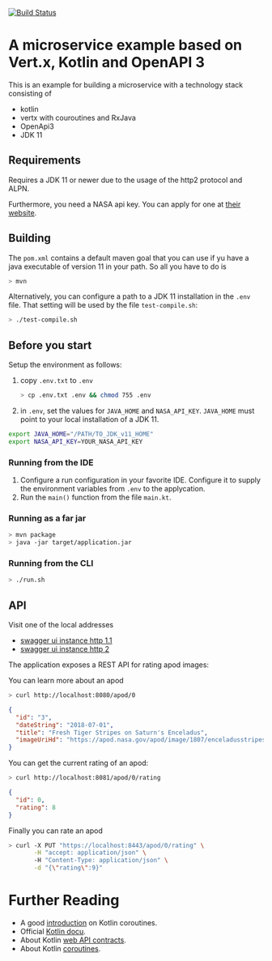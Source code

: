 [![Build Status](https://travis-ci.org/holisticon/vertx-kotlin-example.svg?branch=master)](https://travis-ci.org/holisticon/vertx-kotlin-example)

# A microservice example based on Vert.x, Kotlin and OpenAPI 3 

This is an example for building a microservice with a technology stack consisting of
* kotlin
* vertx with couroutines and RxJava
* OpenApi3
* JDK 11

## Requirements

Requires a JDK 11 or newer due to the usage of the http2 protocol and ALPN.

Furthermore, you need a NASA api key. You can apply for one at [their website](https://api.nasa.gov/index.html#apply-for-an-api-key).

## Building

The `pom.xml` contains a default maven goal that you can use if yu have a 
java executable of version 11 in your path. So all you have to do is

```bash
> mvn 
```

Alternatively, you can configure a path to a JDK 11 installation in the `.env` file. That setting will be used by
the file `test-compile.sh`:

```bash
> ./test-compile.sh 
```

## Before you start

Setup the environment as follows:
1. copy `.env.txt` to `.env`
   ```bash
   > cp .env.txt .env && chmod 755 .env
   ```
1. in `.env`, set the values for `JAVA_HOME` and `NASA_API_KEY`. `JAVA_HOME` must point to your local installation of a JDK 11.
```bash
export JAVA_HOME="/PATH/TO_JDK_v11_HOME"
export NASA_API_KEY=YOUR_NASA_API_KEY
```

### Running from the IDE

1. Configure a run configuration in your favorite IDE. Configure it to supply the environment 
variables from `.env` to the applycation.
1. Run the `main()` function from the file `main.kt`.

### Running as a far jar

```bash
> mvn package
> java -jar target/application.jar
```

### Running from the CLI


```bash
> ./run.sh
```

## API

Visit one of the local addresses
- [swagger ui instance http 1.1](http://localhost:8081/ui/index.html)
- [swagger ui instance http 2](https://localhost:8443/ui/index.html)

The application exposes a REST API for rating apod images:

You can learn more about an apod

```bash
> curl http://localhost:8080/apod/0
```
```json
{
  "id": "3",
  "dateString": "2018-07-01",
  "title": "Fresh Tiger Stripes on Saturn's Enceladus",
  "imageUriHd": "https://apod.nasa.gov/apod/image/1807/enceladusstripes_cassini_3237.jpg"
}

```

You can get the current rating of an apod:

```bash
> curl http://localhost:8081/apod/0/rating 
```
```json
{
  "id": 0,
  "rating": 8
}
```

Finally you can rate an apod

```bash
> curl -X PUT "https://localhost:8443/apod/0/rating" \
       -H "accept: application/json" \ 
       -H "Content-Type: application/json" \
       -d "{\"rating\":9}"
```

# Further Reading

* A good [introduction](https://medium.com/@elye.project/understanding-suspend-function-of-coroutines-de26b070c5ed) on Kotlin coroutines.
* Official [Kotlin docu](https://vertx.io/docs/vertx-core/kotlin/).
* About Kotlin [web API contracts](https://vertx.io/docs/vertx-web-api-contract/kotlin/).
* About Kotlin [coroutines](https://vertx.io/docs/vertx-lang-kotlin-coroutines/kotlin/).
